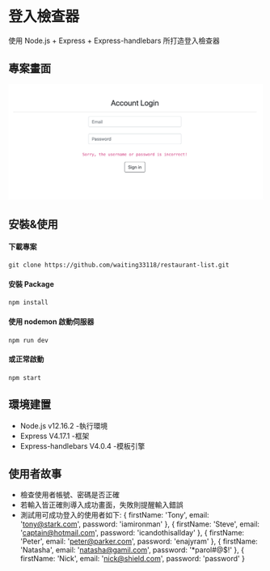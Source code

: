 # 登入檢查器

使用 Node.js + Express + Express-handlebars 所打造登入檢查器

## 專案畫面

![專案畫面](/public/readme.png)

## 安裝&使用

#### 下載專案

```
git clone https://github.com/waiting33118/restaurant-list.git
```

#### 安裝 Package

```
npm install
```

#### 使用 nodemon 啟動伺服器

```
npm run dev
```

#### 或正常啟動

```
npm start
```

## 環境建置

- Node.js v12.16.2 -執行環境
- Express V4.17.1 -框架
- Express-handlebars V4.0.4 -模板引擎


## 使用者故事

- 檢查使用者帳號、密碼是否正確
- 若輸入皆正確則導入成功畫面，失敗則提醒輸入錯誤
- 測試用可成功登入的使用者如下:
    {
      firstName: 'Tony',
      email: 'tony@stark.com',
      password: 'iamironman'
    },
    {
      firstName: 'Steve',
      email: 'captain@hotmail.com',
      password: 'icandothisallday'
    },
    {
      firstName: 'Peter',
      email: 'peter@parker.com',
      password: 'enajyram'
    },
    {
      firstName: 'Natasha',
      email: 'natasha@gamil.com',
      password: '*parol#@$!'
    },
    {
      firstName: 'Nick',
      email: 'nick@shield.com',
      password: 'password'
    }

